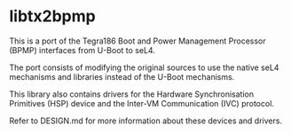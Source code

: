 <!--
 Copright 2019, Data61
 Commonwealth Scientific and Industrial Research Organisation (CSIRO)
 ABN 41 687 119 230.

 This software may be distributed and modified according to the terms of
 the GNU General Public License version 2. Note that NO WARRANTY is provided.
 See "LICENSE_GPLv2.txt" for details.

 @TAG(DATA61_GPL)
-->

libtx2bpmp
==========

This is a port of the Tegra186 Boot and Power Management Processor (BPMP)
interfaces from U-Boot to seL4.

The port consists of modifying the original sources to use the native seL4
mechanisms and libraries instead of the U-Boot mechanisms.

This library also contains drivers for the Hardware Synchronisation Primitives
(HSP) device and the Inter-VM Communication (IVC) protocol.

Refer to DESIGN.md for more information about these devices and drivers.
